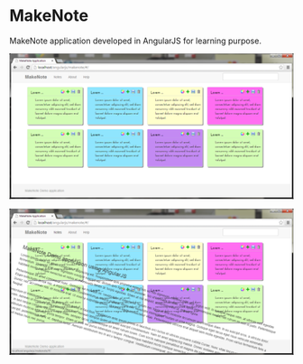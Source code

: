 MakeNote
========

MakeNote application developed in AngularJS for learning purpose.


![Alt text](https://github.com/RajaJaganathan/MakeNote/blob/master/images/makenote.png "MakeNote demo screens")

![Alt text](https://github.com/RajaJaganathan/MakeNote/blob/master/images/makenote_effect.png "MakeNote demo screens")


